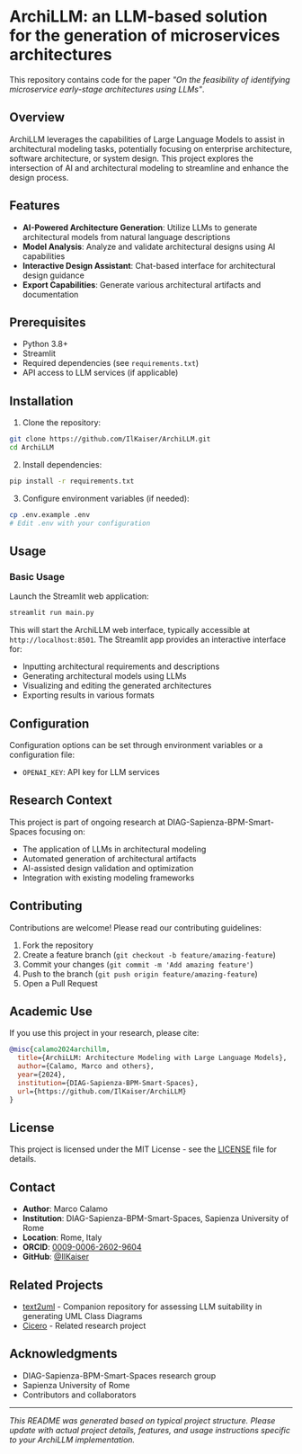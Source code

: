 # ArchiLLM: an LLM-based solution for the generation of microservices architectures

This repository contains code for the paper *"On the feasibility of identifying microservice early-stage architectures using LLMs"*.

## Overview

ArchiLLM leverages the capabilities of Large Language Models to assist in architectural modeling tasks, potentially focusing on enterprise architecture, software architecture, or system design. This project explores the intersection of AI and architectural modeling to streamline and enhance the design process.

## Features

- **AI-Powered Architecture Generation**: Utilize LLMs to generate architectural models from natural language descriptions
- **Model Analysis**: Analyze and validate architectural designs using AI capabilities
- **Interactive Design Assistant**: Chat-based interface for architectural design guidance
- **Export Capabilities**: Generate various architectural artifacts and documentation

## Prerequisites

- Python 3.8+
- Streamlit
- Required dependencies (see `requirements.txt`)
- API access to LLM services (if applicable)

## Installation

1. Clone the repository:
```bash
git clone https://github.com/IlKaiser/ArchiLLM.git
cd ArchiLLM
```

2. Install dependencies:
```bash
pip install -r requirements.txt
```

3. Configure environment variables (if needed):
```bash
cp .env.example .env
# Edit .env with your configuration
```

## Usage

### Basic Usage

Launch the Streamlit web application:

```bash
streamlit run main.py
```

This will start the ArchiLLM web interface, typically accessible at `http://localhost:8501`. The Streamlit app provides an interactive interface for:

- Inputting architectural requirements and descriptions
- Generating architectural models using LLMs
- Visualizing and editing the generated architectures
- Exporting results in various formats



## Configuration

Configuration options can be set through environment variables or a configuration file:

- `OPENAI_KEY`: API key for LLM services


## Research Context

This project is part of ongoing research at DIAG-Sapienza-BPM-Smart-Spaces focusing on:

- The application of LLMs in architectural modeling
- Automated generation of architectural artifacts
- AI-assisted design validation and optimization
- Integration with existing modeling frameworks

## Contributing

Contributions are welcome! Please read our contributing guidelines:

1. Fork the repository
2. Create a feature branch (`git checkout -b feature/amazing-feature`)
3. Commit your changes (`git commit -m 'Add amazing feature'`)
4. Push to the branch (`git push origin feature/amazing-feature`)
5. Open a Pull Request

## Academic Use

If you use this project in your research, please cite:

```bibtex
@misc{calamo2024archillm,
  title={ArchiLLM: Architecture Modeling with Large Language Models},
  author={Calamo, Marco and others},
  year={2024},
  institution={DIAG-Sapienza-BPM-Smart-Spaces},
  url={https://github.com/IlKaiser/ArchiLLM}
}
```

## License

This project is licensed under the MIT License - see the [LICENSE](LICENSE) file for details.

## Contact

- **Author**: Marco Calamo
- **Institution**: DIAG-Sapienza-BPM-Smart-Spaces, Sapienza University of Rome
- **Location**: Rome, Italy
- **ORCID**: [0009-0006-2602-9604](https://orcid.org/0009-0006-2602-9604)
- **GitHub**: [@IlKaiser](https://github.com/IlKaiser)

## Related Projects

- [text2uml](https://github.com/IlKaiser/text2uml) - Companion repository for assessing LLM suitability in generating UML Class Diagrams
- [Cicero](https://github.com/DIAG-Sapienza-BPM-Smart-Spaces/Cicero) - Related research project

## Acknowledgments

- DIAG-Sapienza-BPM-Smart-Spaces research group
- Sapienza University of Rome
- Contributors and collaborators

---

*This README was generated based on typical project structure. Please update with actual project details, features, and usage instructions specific to your ArchiLLM implementation.*
